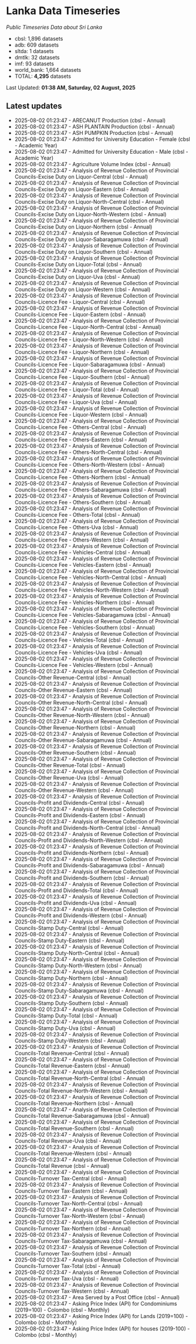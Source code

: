 # Lanka Data Timeseries
*Public Timeseries Data about Sri Lanka*

* cbsl: 1,896 datasets
* adb: 609 datasets
* sltda: 1 datasets
* dmtlk: 32 datasets
* imf: 93 datasets
* world_bank: 1,664 datasets
* TOTAL: **4,295** datasets

Last Updated: **01:38 AM, Saturday, 02 August, 2025**

## Latest updates

* 2025-08-02 01:23:47 - ARECANUT Production (cbsl - Annual)
* 2025-08-02 01:23:47 - ASH PLANTAIN Production (cbsl - Annual)
* 2025-08-02 01:23:47 - ASH PUMPKIN Production (cbsl - Annual)
* 2025-08-02 01:23:47 - Admitted for University Education - Female (cbsl - Academic Year)
* 2025-08-02 01:23:47 - Admitted for University Education - Male (cbsl - Academic Year)
* 2025-08-02 01:23:47 - Agriculture Volume Index (cbsl - Annual)
* 2025-08-02 01:23:47 - Analysis of Revenue Collection of Provincial Councils-Excise Duty on Liquor-Central (cbsl - Annual)
* 2025-08-02 01:23:47 - Analysis of Revenue Collection of Provincial Councils-Excise Duty on Liquor-Eastern (cbsl - Annual)
* 2025-08-02 01:23:47 - Analysis of Revenue Collection of Provincial Councils-Excise Duty on Liquor-North-Central (cbsl - Annual)
* 2025-08-02 01:23:47 - Analysis of Revenue Collection of Provincial Councils-Excise Duty on Liquor-North-Western (cbsl - Annual)
* 2025-08-02 01:23:47 - Analysis of Revenue Collection of Provincial Councils-Excise Duty on Liquor-Northern (cbsl - Annual)
* 2025-08-02 01:23:47 - Analysis of Revenue Collection of Provincial Councils-Excise Duty on Liquor-Sabaragamuwa (cbsl - Annual)
* 2025-08-02 01:23:47 - Analysis of Revenue Collection of Provincial Councils-Excise Duty on Liquor-Southern (cbsl - Annual)
* 2025-08-02 01:23:47 - Analysis of Revenue Collection of Provincial Councils-Excise Duty on Liquor-Total (cbsl - Annual)
* 2025-08-02 01:23:47 - Analysis of Revenue Collection of Provincial Councils-Excise Duty on Liquor-Uva (cbsl - Annual)
* 2025-08-02 01:23:47 - Analysis of Revenue Collection of Provincial Councils-Excise Duty on Liquor-Western (cbsl - Annual)
* 2025-08-02 01:23:47 - Analysis of Revenue Collection of Provincial Councils-Licence Fee - Liquor-Central (cbsl - Annual)
* 2025-08-02 01:23:47 - Analysis of Revenue Collection of Provincial Councils-Licence Fee - Liquor-Eastern (cbsl - Annual)
* 2025-08-02 01:23:47 - Analysis of Revenue Collection of Provincial Councils-Licence Fee - Liquor-North-Central (cbsl - Annual)
* 2025-08-02 01:23:47 - Analysis of Revenue Collection of Provincial Councils-Licence Fee - Liquor-North-Western (cbsl - Annual)
* 2025-08-02 01:23:47 - Analysis of Revenue Collection of Provincial Councils-Licence Fee - Liquor-Northern (cbsl - Annual)
* 2025-08-02 01:23:47 - Analysis of Revenue Collection of Provincial Councils-Licence Fee - Liquor-Sabaragamuwa (cbsl - Annual)
* 2025-08-02 01:23:47 - Analysis of Revenue Collection of Provincial Councils-Licence Fee - Liquor-Southern (cbsl - Annual)
* 2025-08-02 01:23:47 - Analysis of Revenue Collection of Provincial Councils-Licence Fee - Liquor-Total (cbsl - Annual)
* 2025-08-02 01:23:47 - Analysis of Revenue Collection of Provincial Councils-Licence Fee - Liquor-Uva (cbsl - Annual)
* 2025-08-02 01:23:47 - Analysis of Revenue Collection of Provincial Councils-Licence Fee - Liquor-Western (cbsl - Annual)
* 2025-08-02 01:23:47 - Analysis of Revenue Collection of Provincial Councils-Licence Fee - Others-Central (cbsl - Annual)
* 2025-08-02 01:23:47 - Analysis of Revenue Collection of Provincial Councils-Licence Fee - Others-Eastern (cbsl - Annual)
* 2025-08-02 01:23:47 - Analysis of Revenue Collection of Provincial Councils-Licence Fee - Others-North-Central (cbsl - Annual)
* 2025-08-02 01:23:47 - Analysis of Revenue Collection of Provincial Councils-Licence Fee - Others-North-Western (cbsl - Annual)
* 2025-08-02 01:23:47 - Analysis of Revenue Collection of Provincial Councils-Licence Fee - Others-Northern (cbsl - Annual)
* 2025-08-02 01:23:47 - Analysis of Revenue Collection of Provincial Councils-Licence Fee - Others-Sabaragamuwa (cbsl - Annual)
* 2025-08-02 01:23:47 - Analysis of Revenue Collection of Provincial Councils-Licence Fee - Others-Southern (cbsl - Annual)
* 2025-08-02 01:23:47 - Analysis of Revenue Collection of Provincial Councils-Licence Fee - Others-Total (cbsl - Annual)
* 2025-08-02 01:23:47 - Analysis of Revenue Collection of Provincial Councils-Licence Fee - Others-Uva (cbsl - Annual)
* 2025-08-02 01:23:47 - Analysis of Revenue Collection of Provincial Councils-Licence Fee - Others-Western (cbsl - Annual)
* 2025-08-02 01:23:47 - Analysis of Revenue Collection of Provincial Councils-Licence Fee - Vehicles-Central (cbsl - Annual)
* 2025-08-02 01:23:47 - Analysis of Revenue Collection of Provincial Councils-Licence Fee - Vehicles-Eastern (cbsl - Annual)
* 2025-08-02 01:23:47 - Analysis of Revenue Collection of Provincial Councils-Licence Fee - Vehicles-North-Central (cbsl - Annual)
* 2025-08-02 01:23:47 - Analysis of Revenue Collection of Provincial Councils-Licence Fee - Vehicles-North-Western (cbsl - Annual)
* 2025-08-02 01:23:47 - Analysis of Revenue Collection of Provincial Councils-Licence Fee - Vehicles-Northern (cbsl - Annual)
* 2025-08-02 01:23:47 - Analysis of Revenue Collection of Provincial Councils-Licence Fee - Vehicles-Sabaragamuwa (cbsl - Annual)
* 2025-08-02 01:23:47 - Analysis of Revenue Collection of Provincial Councils-Licence Fee - Vehicles-Southern (cbsl - Annual)
* 2025-08-02 01:23:47 - Analysis of Revenue Collection of Provincial Councils-Licence Fee - Vehicles-Total (cbsl - Annual)
* 2025-08-02 01:23:47 - Analysis of Revenue Collection of Provincial Councils-Licence Fee - Vehicles-Uva (cbsl - Annual)
* 2025-08-02 01:23:47 - Analysis of Revenue Collection of Provincial Councils-Licence Fee - Vehicles-Western (cbsl - Annual)
* 2025-08-02 01:23:47 - Analysis of Revenue Collection of Provincial Councils-Other Revenue-Central (cbsl - Annual)
* 2025-08-02 01:23:47 - Analysis of Revenue Collection of Provincial Councils-Other Revenue-Eastern (cbsl - Annual)
* 2025-08-02 01:23:47 - Analysis of Revenue Collection of Provincial Councils-Other Revenue-North-Central (cbsl - Annual)
* 2025-08-02 01:23:47 - Analysis of Revenue Collection of Provincial Councils-Other Revenue-North-Western (cbsl - Annual)
* 2025-08-02 01:23:47 - Analysis of Revenue Collection of Provincial Councils-Other Revenue-Northern (cbsl - Annual)
* 2025-08-02 01:23:47 - Analysis of Revenue Collection of Provincial Councils-Other Revenue-Sabaragamuwa (cbsl - Annual)
* 2025-08-02 01:23:47 - Analysis of Revenue Collection of Provincial Councils-Other Revenue-Southern (cbsl - Annual)
* 2025-08-02 01:23:47 - Analysis of Revenue Collection of Provincial Councils-Other Revenue-Total (cbsl - Annual)
* 2025-08-02 01:23:47 - Analysis of Revenue Collection of Provincial Councils-Other Revenue-Uva (cbsl - Annual)
* 2025-08-02 01:23:47 - Analysis of Revenue Collection of Provincial Councils-Other Revenue-Western (cbsl - Annual)
* 2025-08-02 01:23:47 - Analysis of Revenue Collection of Provincial Councils-Profit and Dividends-Central (cbsl - Annual)
* 2025-08-02 01:23:47 - Analysis of Revenue Collection of Provincial Councils-Profit and Dividends-Eastern (cbsl - Annual)
* 2025-08-02 01:23:47 - Analysis of Revenue Collection of Provincial Councils-Profit and Dividends-North-Central (cbsl - Annual)
* 2025-08-02 01:23:47 - Analysis of Revenue Collection of Provincial Councils-Profit and Dividends-North-Western (cbsl - Annual)
* 2025-08-02 01:23:47 - Analysis of Revenue Collection of Provincial Councils-Profit and Dividends-Northern (cbsl - Annual)
* 2025-08-02 01:23:47 - Analysis of Revenue Collection of Provincial Councils-Profit and Dividends-Sabaragamuwa (cbsl - Annual)
* 2025-08-02 01:23:47 - Analysis of Revenue Collection of Provincial Councils-Profit and Dividends-Southern (cbsl - Annual)
* 2025-08-02 01:23:47 - Analysis of Revenue Collection of Provincial Councils-Profit and Dividends-Total (cbsl - Annual)
* 2025-08-02 01:23:47 - Analysis of Revenue Collection of Provincial Councils-Profit and Dividends-Uva (cbsl - Annual)
* 2025-08-02 01:23:47 - Analysis of Revenue Collection of Provincial Councils-Profit and Dividends-Western (cbsl - Annual)
* 2025-08-02 01:23:47 - Analysis of Revenue Collection of Provincial Councils-Stamp Duty-Central (cbsl - Annual)
* 2025-08-02 01:23:47 - Analysis of Revenue Collection of Provincial Councils-Stamp Duty-Eastern (cbsl - Annual)
* 2025-08-02 01:23:47 - Analysis of Revenue Collection of Provincial Councils-Stamp Duty-North-Central (cbsl - Annual)
* 2025-08-02 01:23:47 - Analysis of Revenue Collection of Provincial Councils-Stamp Duty-North-Western (cbsl - Annual)
* 2025-08-02 01:23:47 - Analysis of Revenue Collection of Provincial Councils-Stamp Duty-Northern (cbsl - Annual)
* 2025-08-02 01:23:47 - Analysis of Revenue Collection of Provincial Councils-Stamp Duty-Sabaragamuwa (cbsl - Annual)
* 2025-08-02 01:23:47 - Analysis of Revenue Collection of Provincial Councils-Stamp Duty-Southern (cbsl - Annual)
* 2025-08-02 01:23:47 - Analysis of Revenue Collection of Provincial Councils-Stamp Duty-Total (cbsl - Annual)
* 2025-08-02 01:23:47 - Analysis of Revenue Collection of Provincial Councils-Stamp Duty-Uva (cbsl - Annual)
* 2025-08-02 01:23:47 - Analysis of Revenue Collection of Provincial Councils-Stamp Duty-Western (cbsl - Annual)
* 2025-08-02 01:23:47 - Analysis of Revenue Collection of Provincial Councils-Total Revenue-Central (cbsl - Annual)
* 2025-08-02 01:23:47 - Analysis of Revenue Collection of Provincial Councils-Total Revenue-Eastern (cbsl - Annual)
* 2025-08-02 01:23:47 - Analysis of Revenue Collection of Provincial Councils-Total Revenue-North-Central (cbsl - Annual)
* 2025-08-02 01:23:47 - Analysis of Revenue Collection of Provincial Councils-Total Revenue-North-Western (cbsl - Annual)
* 2025-08-02 01:23:47 - Analysis of Revenue Collection of Provincial Councils-Total Revenue-Northern (cbsl - Annual)
* 2025-08-02 01:23:47 - Analysis of Revenue Collection of Provincial Councils-Total Revenue-Sabaragamuwa (cbsl - Annual)
* 2025-08-02 01:23:47 - Analysis of Revenue Collection of Provincial Councils-Total Revenue-Southern (cbsl - Annual)
* 2025-08-02 01:23:47 - Analysis of Revenue Collection of Provincial Councils-Total Revenue-Uva (cbsl - Annual)
* 2025-08-02 01:23:47 - Analysis of Revenue Collection of Provincial Councils-Total Revenue-Western (cbsl - Annual)
* 2025-08-02 01:23:47 - Analysis of Revenue Collection of Provincial Councils-Total Revenue (cbsl - Annual)
* 2025-08-02 01:23:47 - Analysis of Revenue Collection of Provincial Councils-Turnover Tax-Central (cbsl - Annual)
* 2025-08-02 01:23:47 - Analysis of Revenue Collection of Provincial Councils-Turnover Tax-Eastern (cbsl - Annual)
* 2025-08-02 01:23:47 - Analysis of Revenue Collection of Provincial Councils-Turnover Tax-North-Central (cbsl - Annual)
* 2025-08-02 01:23:47 - Analysis of Revenue Collection of Provincial Councils-Turnover Tax-North-Western (cbsl - Annual)
* 2025-08-02 01:23:47 - Analysis of Revenue Collection of Provincial Councils-Turnover Tax-Northern (cbsl - Annual)
* 2025-08-02 01:23:47 - Analysis of Revenue Collection of Provincial Councils-Turnover Tax-Sabaragamuwa (cbsl - Annual)
* 2025-08-02 01:23:47 - Analysis of Revenue Collection of Provincial Councils-Turnover Tax-Southern (cbsl - Annual)
* 2025-08-02 01:23:47 - Analysis of Revenue Collection of Provincial Councils-Turnover Tax-Total (cbsl - Annual)
* 2025-08-02 01:23:47 - Analysis of Revenue Collection of Provincial Councils-Turnover Tax-Uva (cbsl - Annual)
* 2025-08-02 01:23:47 - Analysis of Revenue Collection of Provincial Councils-Turnover Tax-Western (cbsl - Annual)
* 2025-08-02 01:23:47 - Area Served by a Post Office (cbsl - Annual)
* 2025-08-02 01:23:47 - Asking Price Index (API) for Condominiums (2019=100) - Colombo (cbsl - Monthly)
* 2025-08-02 01:23:47 - Asking Price Index (API) for Lands (2019=100) - Colombo (cbsl - Monthly)
* 2025-08-02 01:23:47 - Asking Price Index (API) for houses (2019-100) - Colombo (cbsl - Monthly)